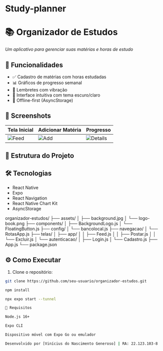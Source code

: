 # Study-planner

# 📚 Organizador de Estudos

*Um aplicativo para gerenciar suas matérias e horas de estudo*

## 🚀 Funcionalidades
- ✅ Cadastro de matérias com horas estudadas  
- 📊 Gráficos de progresso semanal  
- 🔔 Lembretes com vibração  
- 🎨 Interface intuitiva com tema escuro/claro  
- 📱 Offline-first (AsyncStorage)  

## 📸 Screenshots
| Tela Inicial | Adicionar Matéria | Progresso |
|--------------|-------------------|-----------|
| ![Feed](screenshots/feed.png) | ![Add](screenshots/add.png) | ![Details](screenshots/details.png) |

## 🧩 Estrutura do Projeto

## 🛠 Tecnologias
- React Native  
- Expo  
- React Navigation  
- React Native Chart Kit  
- AsyncStorage  

organizador-estudos/
├── assets/
│ ├── background.jpg
│ └── logo-book.png
├── components/
│ ├── BackgroundLogo.js
│ └── FloatingButton.js
├── config/
│ └── bancolocal.js
├── navegacao/
│ └── RotasApp.js
├── telas/
│ ├── app/
│ │ ├── Feed.js
│ │ ├── Postar.js
│ │ └── Excluir.js
│ └── autenticacao/
│ ├── Login.js
│ └── Cadastro.js
├── App.js
└── package.json

## ⚙️ Como Executar
1. Clone o repositório:
```bash
git clone https://github.com/seu-usuario/organizador-estudos.git

npm install

npx expo start --tunnel

📌 Requisitos

Node.js 16+

Expo CLI

Dispositivo móvel com Expo Go ou emulador

Desenvolvido por [Vinícius do Nascimento Generoso] | RA: 22.123.103-8 |[2025]
